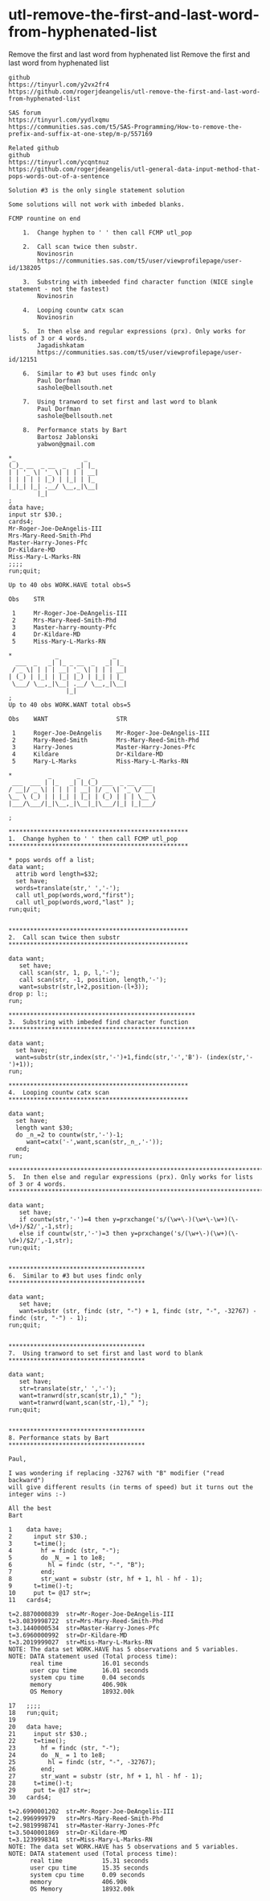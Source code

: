 # utl-remove-the-first-and-last-word-from-hyphenated-list
Remove the first and last word from hyphenated list 
    Remove the first and last word from hyphenated list                                                             
                                                                                                                    
    github                                                                                                          
    https://tinyurl.com/y2vx2fr4                                                                                    
    https://github.com/rogerjdeangelis/utl-remove-the-first-and-last-word-from-hyphenated-list                      
                                                                                                                    
    SAS forum                                                                                                       
    https://tinyurl.com/yydlxqmu                                                                                    
    https://communities.sas.com/t5/SAS-Programming/How-to-remove-the-prefix-and-suffix-at-one-step/m-p/557169       
                                                                                                                    
    Related github                                                                                                  
    github                                                                                                          
    https://tinyurl.com/ycqntnuz                                                                                    
    https://github.com/rogerjdeangelis/utl-general-data-input-method-that-pops-words-out-of-a-sentence              
                                                                                                                    
    Solution #3 is the only single statement solution                                                               
                                                                                                                    
    Some solutions will not work with imbeded blanks.                                                               
                                                                                                                    
    FCMP rountine on end                                                                                            
                                                                                                                    
        1.  Change hyphen to ' ' then call FCMP utl_pop                                                             
                                                                                                                    
        2.  Call scan twice then substr.                                                                            
            Novinosrin                                                                                              
            https://communities.sas.com/t5/user/viewprofilepage/user-id/138205                                      
                                                                                                                    
        3.  Substring with imbeeded find character function (NICE single statement - not the fastest)               
            Novinosrin                                                                                              
                                                                                                                    
        4.  Looping countw catx scan                                                                                
            Novinosrin                                                                                              
                                                                                                                    
        5.  In then else and regular expressions (prx). Only works for lists of 3 or 4 words.                       
            Jagadishkatam                                                                                           
            https://communities.sas.com/t5/user/viewprofilepage/user-id/12151                                       
                                                                                                                    
        6.  Similar to #3 but uses findc only                                                                       
            Paul Dorfman                                                                                            
            sashole@bellsouth.net                                                                                   
                                                                                                                    
        7.  Using tranword to set first and last word to blank                                                      
            Paul Dorfman                                                                                            
            sashole@bellsouth.net                                                                                   
                                                                                                                    
        8.  Performance stats by Bart                                                                               
            Bartosz Jablonski                                                                                       
            yabwon@gmail.com                                                                                        
                                                                                                                    
    *_                   _                                                                                          
    (_)_ __  _ __  _   _| |_                                                                                        
    | | '_ \| '_ \| | | | __|                                                                                       
    | | | | | |_) | |_| | |_                                                                                        
    |_|_| |_| .__/ \__,_|\__|                                                                                       
            |_|                                                                                                     
    ;                                                                                                               
    data have;                                                                                                      
    input str $30.;                                                                                                 
    cards4;                                                                                                         
    Mr-Roger-Joe-DeAngelis-III                                                                                      
    Mrs-Mary-Reed-Smith-Phd                                                                                         
    Master-Harry-Jones-Pfc                                                                                          
    Dr-Kildare-MD                                                                                                   
    Miss-Mary-L-Marks-RN                                                                                            
    ;;;;                                                                                                            
    run;quit;                                                                                                       
                                                                                                                    
    Up to 40 obs WORK.HAVE total obs=5                                                                              
                                                                                                                    
    Obs    STR                                                                                                      
                                                                                                                    
     1     Mr-Roger-Joe-DeAngelis-III                                                                               
     2     Mrs-Mary-Reed-Smith-Phd                                                                                  
     3     Master-harry-mounty-Pfc                                                                                  
     4     Dr-Kildare-MD                                                                                            
     5     Miss-Mary-L-Marks-RN                                                                                     
                                                                                                                    
    *            _               _                                                                                  
      ___  _   _| |_ _ __  _   _| |_                                                                                
     / _ \| | | | __| '_ \| | | | __|                                                                               
    | (_) | |_| | |_| |_) | |_| | |_                                                                                
     \___/ \__,_|\__| .__/ \__,_|\__|                                                                               
                    |_|                                                                                             
    ;                                                                                                               
    Up to 40 obs WORK.WANT total obs=5                                                                              
                                                                                                                    
    Obs    WANT                   STR                                                                               
                                                                                                                    
     1     Roger-Joe-DeAngelis    Mr-Roger-Joe-DeAngelis-III                                                        
     2     Mary-Reed-Smith        Mrs-Mary-Reed-Smith-Phd                                                           
     3     Harry-Jones            Master-Harry-Jones-Pfc                                                            
     4     Kildare                Dr-Kildare-MD                                                                     
     5     Mary-L-Marks           Miss-Mary-L-Marks-RN                                                              
                                                                                                                    
    *          _       _   _                                                                                        
     ___  ___ | |_   _| |_(_) ___  _ __  ___                                                                        
    / __|/ _ \| | | | | __| |/ _ \| '_ \/ __|                                                                       
    \__ \ (_) | | |_| | |_| | (_) | | | \__ \                                                                       
    |___/\___/|_|\__,_|\__|_|\___/|_| |_|___/                                                                       
                                                                                                                    
    ;                                                                                                               
                                                                                                                    
    **************************************************                                                              
    1.  Change hyphen to ' ' then call FCMP utl_pop                                                                 
    **************************************************                                                              
                                                                                                                    
    * pops words off a list;                                                                                        
    data want;                                                                                                      
      attrib word length=$32;                                                                                       
      set have;                                                                                                     
      words=translate(str,' ','-');                                                                                 
      call utl_pop(words,word,"first");                                                                             
      call utl_pop(words,word,"last" );                                                                             
    run;quit;                                                                                                       
                                                                                                                    
                                                                                                                    
    **************************************************                                                              
    2.  Call scan twice then substr                                                                                 
    **************************************************                                                              
                                                                                                                    
    data want;                                                                                                      
       set have;                                                                                                    
       call scan(str, 1, p, l,'-');                                                                                 
       call scan(str, -1, position, length,'-');                                                                    
       want=substr(str,l+2,position-(l+3));                                                                         
    drop p: l:;                                                                                                     
    run;                                                                                                            
                                                                                                                    
    ****************************************************                                                            
    3.  Substring with imbeded find character function                                                              
    ****************************************************                                                            
                                                                                                                    
    data want;                                                                                                      
      set have;                                                                                                     
      want=substr(str,index(str,'-')+1,findc(str,'-','B')- (index(str,'-')+1));                                     
    run;                                                                                                            
                                                                                                                    
    **************************************************                                                              
    4.  Looping countw catx scan                                                                                    
    **************************************************                                                              
                                                                                                                    
    data want;                                                                                                      
      set have;                                                                                                     
      length want $30;                                                                                              
      do _n_=2 to countw(str,'-')-1;                                                                                
         want=catx('-',want,scan(str,_n_,'-'));                                                                     
      end;                                                                                                          
    run;                                                                                                            
                                                                                                                    
    *************************************************************************************                           
    5.  In then else and regular expressions (prx). Only works for lists of 3 or 4 words.                           
    *************************************************************************************                           
                                                                                                                    
    data want;                                                                                                      
       set have;                                                                                                    
       if countw(str,'-')=4 then y=prxchange('s/(\w+\-)(\w+\-\w+)(\-\d+)/$2/',-1,str);                              
       else if countw(str,'-')=3 then y=prxchange('s/(\w+\-)(\w+)(\-\d+)/$2/',-1,str);                              
    run;quit;                                                                                                       
                                                                                                                    
                                                                                                                    
    **************************************                                                                          
    6.  Similar to #3 but uses findc only                                                                           
    **************************************                                                                          
                                                                                                                    
    data want;                                                                                                      
       set have;                                                                                                    
       want=substr (str, findc (str, "-") + 1, findc (str, "-", -32767) - findc (str, "-") - 1);                    
    run;quit;                                                                                                       
                                                                                                                    
                                                                                                                    
    **************************************                                                                          
    7.  Using tranword to set first and last word to blank                                                          
    **************************************                                                                          
                                                                                                                    
    data want;                                                                                                      
       set have;                                                                                                    
       str=translate(str,' ','-');                                                                                  
       want=tranwrd(str,scan(str,1)," ");                                                                           
       want=tranwrd(want,scan(str,-1)," ");                                                                         
    run;quit;                                                                                                       
                                                                                                                    
                                                                                                                    
    **************************************                                                                          
    8. Performance stats by Bart                                                                                    
    **************************************                                                                          
                                                                                                                    
    Paul,                                                                                                           
                                                                                                                    
    I was wondering if replacing -32767 with "B" modifier ("read backward")                                         
    will give different results (in terms of speed) but it turns out the integer wins :-)                           
                                                                                                                    
    All the best                                                                                                    
    Bart                                                                                                            
                                                                                                                    
    1    data have;                                                                                                 
    2      input str $30.;                                                                                          
    3      t=time();                                                                                                
    4        hf = findc (str, "-");                                                                                 
    5        do _N_ = 1 to 1e8;                                                                                     
    6          hl = findc (str, "-", "B");                                                                          
    7        end;                                                                                                   
    8        str_want = substr (str, hf + 1, hl - hf - 1);                                                          
    9      t=time()-t;                                                                                              
    10     put t= @17 str=;                                                                                         
    11   cards4;                                                                                                    
                                                                                                                    
    t=2.8870000839  str=Mr-Roger-Joe-DeAngelis-III                                                                  
    t=3.0839998722  str=Mrs-Mary-Reed-Smith-Phd                                                                     
    t=3.1440000534  str=Master-Harry-Jones-Pfc                                                                      
    t=3.6960000992  str=Dr-Kildare-MD                                                                               
    t=3.2019999027  str=Miss-Mary-L-Marks-RN                                                                        
    NOTE: The data set WORK.HAVE has 5 observations and 5 variables.                                                
    NOTE: DATA statement used (Total process time):                                                                 
          real time           16.01 seconds                                                                         
          user cpu time       16.01 seconds                                                                         
          system cpu time     0.04 seconds                                                                          
          memory              406.90k                                                                               
          OS Memory           18932.00k                                                                             
                                                                                                                    
    17   ;;;;                                                                                                       
    18   run;quit;                                                                                                  
    19                                                                                                              
    20   data have;                                                                                                 
    21     input str $30.;                                                                                          
    22     t=time();                                                                                                
    23       hf = findc (str, "-");                                                                                 
    24       do _N_ = 1 to 1e8;                                                                                     
    25         hl = findc (str, "-", -32767);                                                                       
    26       end;                                                                                                   
    27       str_want = substr (str, hf + 1, hl - hf - 1);                                                          
    28     t=time()-t;                                                                                              
    29     put t= @17 str=;                                                                                         
    30   cards4;                                                                                                    
                                                                                                                    
    t=2.6990001202  str=Mr-Roger-Joe-DeAngelis-III                                                                  
    t=2.996999979   str=Mrs-Mary-Reed-Smith-Phd                                                                     
    t=2.9819998741  str=Master-Harry-Jones-Pfc                                                                      
    t=3.5040001869  str=Dr-Kildare-MD                                                                               
    t=3.1239998341  str=Miss-Mary-L-Marks-RN                                                                        
    NOTE: The data set WORK.HAVE has 5 observations and 5 variables.                                                
    NOTE: DATA statement used (Total process time):                                                                 
          real time           15.31 seconds                                                                         
          user cpu time       15.35 seconds                                                                         
          system cpu time     0.09 seconds                                                                          
          memory              406.90k                                                                               
          OS Memory           18932.00k                                                                             
                                                                                                                    
